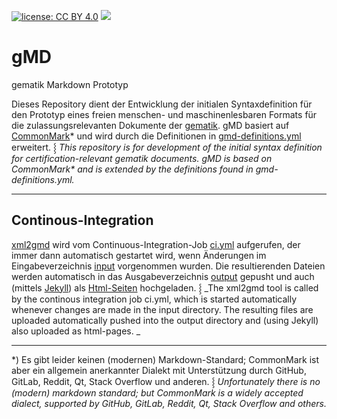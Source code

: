 [![license: CC BY 4.0](https://img.shields.io/badge/license-CC_BY_4.0-brightgreen.svg)](https://creativecommons.org/licenses/by/4.0/)
[![](https://github.com/volkerdoerr/gmd/actions/workflows/continous-integration.yml/badge.svg)](https://github.com/volkerdoerr/gmd/actions/workflows/continous-integration.yml)

# gMD

gematik Markdown Prototyp

Dieses Repository dient der Entwicklung der initialen Syntaxdefinition für den Prototyp eines freien menschen- und maschinenlesbaren Formats für die zulassungsrelevanten Dokumente der [gematik](https://www.gematik.de). gMD basiert auf [CommonMark](https://commonmark.org)* und wird durch die Definitionen in [gmd-definitions.yml](gmd-definitions.yml) erweitert. ⸾ _This repository is for development of the initial syntax definition for certification-relevant gematik documents. gMD is based on CommonMark* and is extended by the definitions found in gmd-definitions.yml._

---

## Continous-Integration

[xml2gmd](https://www.to-be-implemeted.com) wird vom Continuous-Integration-Job [ci.yml](.github/workflows/converter.yml) aufgerufen, der immer dann automatisch gestartet wird, wenn Änderungen im Eingabeverzeichnis [input](input) vorgenommen wurden. Die resultierenden Dateien werden automatisch in das Ausgabeverzeichnis [output](output) gepusht und auch (mittels [Jekyll](https://jekyllrb.com/)) als [Html-Seiten](https://volkerdoerr.github.io/gmd/) hochgeladen. ⸾ _The xml2gmd tool is called by the continous integration job ci.yml, which is started automatically whenever changes are made in the input directory. The resulting files are uploaded automatically pushed into the output directory and (using Jekyll) also uploaded as html-pages. _

---

*) Es gibt leider keinen (modernen) Markdown-Standard; CommonMark ist aber ein allgemein anerkannter Dialekt mit Unterstützung durch GitHub, GitLab, Reddit, Qt, Stack Overflow und anderen. ⸾ _Unfortunately there is no (modern) markdown standard; but CommonMark is a widely accepted dialect, supported by GitHub, GitLab, Reddit, Qt, Stack Overflow and others._

